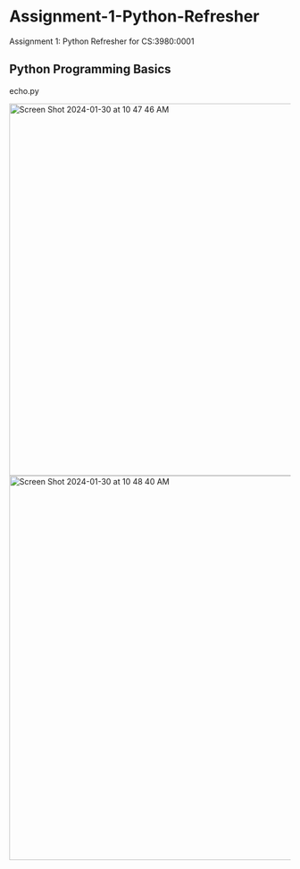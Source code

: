 # Assignment-1-Python-Refresher
Assignment 1: Python Refresher for CS:3980:0001

## Python Programming Basics
echo.py

<img width="666" alt="Screen Shot 2024-01-30 at 10 47 46 AM" src="https://github.com/KevinOConnell7/Assignment-1-Python-Refresher/assets/45603150/24039505-43cc-480a-9a09-cdb15f636d9e">

<img width="688" alt="Screen Shot 2024-01-30 at 10 48 40 AM" src="https://github.com/KevinOConnell7/Assignment-1-Python-Refresher/assets/45603150/37a31f90-9e60-45a7-a8e9-5375b444dc74">


